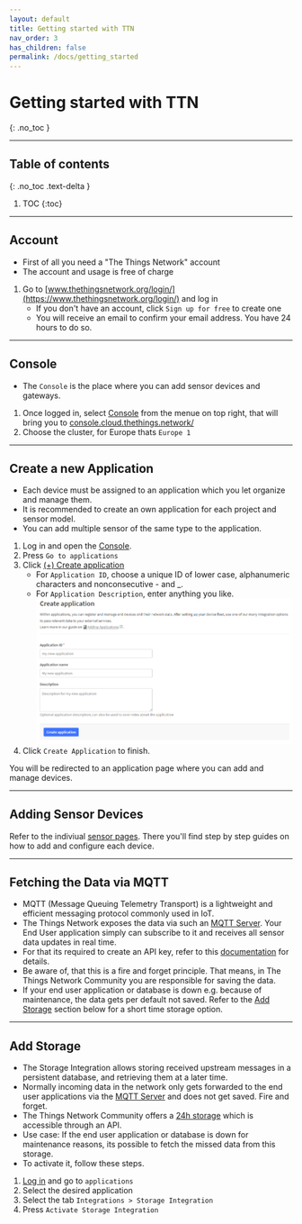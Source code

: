 ```yaml
---
layout: default
title: Getting started with TTN
nav_order: 3
has_children: false
permalink: /docs/getting_started
---
```


# Getting started with TTN
{: .no_toc }

---
## Table of contents
{: .no_toc .text-delta }

1. TOC
{:toc}

---

## Account
- First of all you need a "The Things Network" account<br>
- The account and usage is free of charge

1. Go to [www.thethingsnetwork.org/login/](https://www.thethingsnetwork.org/login/) and log in
	 - If you don't have an account, click `Sign up for free` to create one
   - You will receive an email to confirm your email address. You have 24 hours to do so.
	 
---

## Console
- The `Console` is the place where you can add sensor devices and gateways.
 
1. Once logged in, select [Console](https://console.thethingsnetwork.org/) from the menue on top right, that will bring you to [console.cloud.thethings.network/](https://console.cloud.thethings.network/)
1. Choose the cluster, for Europe thats `Europe 1`

---

## Create a new Application
- Each device must be assigned to an application which you let organize and manage them.
- It is recommended to create an own application for each project and sensor model.
- You can add multiple sensor of the same type to the application.

1. Log in and open the [Console](https://console.thethingsnetwork.org/).
1. Press `Go to applications`
1. Click [(+) Create application](https://eu1.cloud.thethings.network/console/applications/add)
   - For `Application ID`, choose a unique ID of lower case, alphanumeric characters and nonconsecutive - and _.
   - For `Application Description`, enter anything you like.
<img src="https://github.com/hslu-ige-laes/lora-devices-ttn/raw/master/docs/ttn_create_application.png" width="700"><br>
1. Click `Create Application` to finish.

You will be redirected to an application page where you can add and manage devices.

---

## Adding Sensor Devices
Refer to the indiviual [sensor pages](https://hslu-ige-laes.github.io/lora-devices-ttn/#sensor-overview). There you'll find step by step guides on how to add and configure each device.

---

## Fetching the Data via MQTT
- MQTT (Message Queuing Telemetry Transport) is a lightweight and efficient messaging protocol commonly used in IoT.
- The Things Network exposes the data via such an [MQTT Server](https://www.thethingsindustries.com/docs/integrations/mqtt/). Your End User application simply can subscribe to it and receives all sensor data updates in real time.
- For that its required to create an API key, refer to this [documentation](https://www.thethingsindustries.com/docs/integrations/mqtt/) for details.
- Be aware of, that this is a fire and forget principle. That means, in The Things Network Community you are responsible for saving the data.
- If your end user application or database is down e.g. because of maintenance, the data gets per default not saved. Refer to the [Add Storage](https://hslu-ige-laes.github.io/lora-devices-ttn/docs/getting_started#add-storage) section below for a short time storage option.

---

## Add Storage
- The Storage Integration allows storing received upstream messages in a persistent database, and retrieving them at a later time.
- Normally incoming data in the network only gets forwarded to the end user applications via the [MQTT Server](https://www.thethingsindustries.com/docs/integrations/mqtt/) and does not get saved. Fire and forget.
- The Things Network Community offers a [24h storage](https://www.thethingsindustries.com/docs/integrations/storage/) which is accessible through an API.
- Use case: If the end user application or database is down for maintenance reasons, its possible to fetch the missed data from this storage.
- To activate it, follow these steps.

1. [Log in](https://eu1.cloud.thethings.network/console/applications) and go to `applications`
1. Select the desired application
1. Select the tab `Integrations > Storage Integration`
1. Press `Activate Storage Integration`

